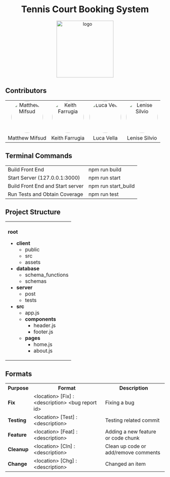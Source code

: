 <h1 align="center"> Tennis Court Booking System</h1>

<p align="center"><a target="_blank" rel="noopener noreferrer"><img width="180" src="https://i.ibb.co/z6nLrz5/logo.png" alt="logo"></a></p>

## Contributors
<div width="100%">
    <table style="margin: 0 auto;" align="center">
        <tr>
            <td align="center"><a href="https://github.com/mifsudmatthew"><img alt="Matthew Mifsud" style="width: 100px; border-radius: 50%;" src="https://avatars.githubusercontent.com/u/97695752?v=4"/></a></td>
            <td align="center"><a href="https://github.com/KeithFarrugia"><img alt="Keith Farrugia" style="width: 100px; border-radius: 50%;" src="https://avatars.githubusercontent.com/u/148719589?v=4"/></a></td>
            <td align="center"><a href="https://github.com/FirePhoenixBro"><img alt="Luca Vella" style="width: 100px; border-radius: 50%;" src="https://avatars.githubusercontent.com/u/104022853?v=4"/></a></td>
            <td align="center"><a href="https://github.com/lensil"><img alt="Lenise Silvio" style="width: 100px; border-radius: 50%;" src="https://avatars.githubusercontent.com/u/147991201?v=4"/></a></td>
        </tr>
        <tr>
            <td align="center"> Matthew Mifsud </td>
            <td align="center"> Keith Farrugia </td>
            <td align="center"> Luca Vella </td>
            <td align="center"> Lenise Silvio </td>
        </tr>
    </table>
</div>


## Terminal Commands

<table align="center">
    <tr>
    <td>Build Front End</td>
    <td>npm run build</td>
    </tr> 
    <tr>
    <td>Start Server  (127.0.0.1:3000)</td>
    <td>
    npm run start
    </td>
    </tr>
    <tr>
    <td>Build Front End and Start server</td>
    <td>
    npm run start_build
    </td>
    </tr>
    <tr>
    <td>Run Tests and Obtain Coverage</td>
    <td>
    npm run test
    </td>
    </tr>
</table>

## Project Structure

<table style="margin: 0 auto;" align="center">
  <tr>
    <td>
      <br><b>root</b>
      <ul>
        <li><b>client</b>
            <ul><li>public</li>
            <li>src <li>assets</li>
            </li></ul>
        </li>
        <li><b>database</b>
            <ul><li>schema_functions</li>
            <li>schemas</li></ul>
        </li>
        <li><b>server</b>
            <ul><li>post</li>
            <li>tests</li></ul>
        </li>
        <li>
          <b>src</b>
          <ul>
            <li>app.js</li>
            <li>
              <b>components</b>
              <ul>
                <li>header.js</li>
                <li>footer.js</li>
              </ul>
            </li>
            <li>
              <b>pages</b>
              <ul>
                <li>home.js</li>
                <li>about.js</li>
              </ul>
            </li>
          </ul>
        </li>
      </ul>
    </td>
  </tr>
</table>


## Formats

<table align="center">
  <tr>
    <th><b>Purpose</b></th>
    <th> Format</th>
    <th> Description</th>
  </tr>

  <tr>
    <td><b>Fix</b></td>
    <td>&lt;location&gt; [Fix] : &lt;description&gt; &lt;bug report id&gt;</td>
    <td>Fixing a bug</td>
  </tr>
  
  <tr>
    <td><b>Testing</b></td>
    <td>&lt;location&gt; [Test] : &lt;description&gt;</td>
    <td>Testing related commit</td>
  </tr>

  <tr>
    <td><b>Feature</b></td>
    <td>&lt;location&gt; [Feat] : &lt;description&gt;</td>
    <td>Adding a new feature or code chunk</td>
  </tr>

  <tr>
    <td><b>Cleanup</b></td>
    <td>&lt;location&gt; [Cln] : &lt;description&gt;</td>
    <td>Clean up code or add/remove comments</td>
  </tr>

  <tr>
    <td><b>Change</b></td>
    <td>&lt;location&gt; [Chg] : &lt;description&gt;</td>
    <td>Changed an item</td>
  </tr>
</table>
